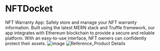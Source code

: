 # NFTDocket
 NFT Warranty App: Safely store and manage your NFT warranty information. Built using the latest MERN stack and Truffle framework, our app integrates with Ethereum blockchain to provide a secure and reliable platform. With an easy-to-use interface, NFT owners can confidently protect their assets.
![image](https://user-images.githubusercontent.com/83244005/221430287-8bc8dde3-671b-476e-98ab-49bc5321c919.png)
![Reference_Product Details](https://user-images.githubusercontent.com/83244005/224820319-e32bdfff-2163-4ebb-8992-a8df94f5a398.png)
